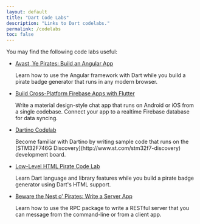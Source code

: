 ```yaml
---
layout: default
title: "Dart Code Labs"
description: "Links to Dart codelabs."
permalink: /codelabs
toc: false
---
```


You may find the following code labs useful:

* [Avast, Ye Pirates: Build an Angular App]({{site.webdev}}/codelabs/ng2)
  <p>Learn how to use the Angular framework with Dart while you build a pirate
  badge generator that runs in any modern browser.</p>

* [Build Cross-Platform Firebase Apps with Flutter](https://codelabs.developers.google.com/codelabs/flutter/index.html?index=..%2F..%2Fio2016)
  <p>Write a material design-style chat app that runs on Android or iOS from a
  single codebase. Connect your app to a realtime Firebase database for data syncing.</p>

* [Dartino Codelab](https://dartino.org/codelab/)
  <p markdown="1">Become familiar with Dartino by writing sample code that runs on the
  [STM32F746G Discovery](http://www.st.com/stm32f7-discovery) development board.</p>

* [Low-Level HTML Pirate Code Lab]({{site.webdev}}/codelabs/darrrt/)
  <p>Learn Dart language and library features while you build a pirate badge generator
  using Dart's HTML support.</p>

* [Beware the Nest o' Pirates: Write a Server App](https://dart-lang.github.io/server/codelab/)
  <p>Learn how to use the RPC package to write a RESTful server that you
  can message from the command-line or from a client app.</p>
